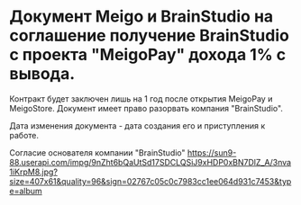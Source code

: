 # Документ Meigo и BrainStudio на соглашение получение BrainStudio с проекта "MeigoPay" дохода 1% с вывода.

Контракт будет заключен лишь на 1 год после открытия MeigoPay и MeigoStore.
Документ имеет право разорвать компания "BrainStudio".

Дата изменения документа - дата создания его и приступления к работе.

Согласие основателя компании "BrainStudio"
https://sun9-88.userapi.com/impg/9nZht6bQaUtSd17SDCLQSiJ9xHDP0xBN7DlZ_A/3nva1iKrpM8.jpg?size=407x61&quality=96&sign=02767c05c0c7983cc1ee064d931c7453&type=album
